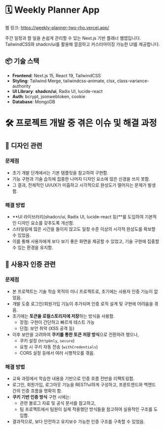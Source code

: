 # 🗓️ Weekly Planner App

웹 링크: https://weekly-planner-two-rho.vercel.app/

주간 일정과 할 일을 손쉽게 관리할 수 있는 Next.js 기반 플래너 웹앱입니다.  
TailwindCSS와 shadcn/ui를 활용해 깔끔하고 커스터마이징 가능한 UI를 제공합니다.

## 📦 기술 스택

- **Frontend**: Next.js 15, React 19, TailwindCSS
- **Styling**: Tailwind Merge, tailwindcss-animate, clsx, class-variance-authority
- **UI Library**: **shadcn/ui**, Radix UI, lucide-react
- **Auth**: bcrypt, jsonwebtoken, cookie
- **Database**: MongoDB

# 🛠 프로젝트 개발 중 겪은 이슈 및 해결 과정

## 🎨 디자인 관련

### 문제점
- 초기 개발 단계에서는 기본 템플릿을 참고하여 구현함.
- 기능 구현과 기술 습득에 집중한 나머지 디자인 요소에 많은 신경을 쓰지 못함.
- 그 결과, 전체적인 UI/UX가 미흡하고 시각적으로 완성도가 떨어지는 문제가 발생함.

### 해결 방법
- **UI 라이브러리(shadcn/ui, Radix UI, lucide-react 등)**를 도입하여 기본적인 디자인 요소를 갖추도록 개선함.
- 스타일링에 많은 시간을 들이지 않고도 일정 수준 이상의 시각적 완성도를 확보할 수 있었음.
- 이를 통해 사용자에게 보다 보기 좋은 화면을 제공할 수 있었고, 기술 구현에 집중할 수 있는 환경을 유지함.

## 🔐 사용자 인증 관련

### 문제점
- 본 프로젝트는 기술 학습 목적의 미니 프로젝트로, 초기에는 사용자 인증 기능이 없었음.
- 개발 도중 로그인/회원가입 기능이 추가되며 인증 로직 설계 및 구현에 어려움을 겪음.
- 초기에는 **토큰을 로컬스토리지에 저장**하는 방식을 사용함.  
  - 장점: 구현이 간단하고 빠르게 테스트 가능  
  - 단점: 보안 취약 (XSS 공격 등)
- 이후 보안을 고려하여 **쿠키를 통한 토큰 저장 방식**으로 전환하려 했으나,  
  - 쿠키 설정 (`httpOnly`, `secure`)  
  - 요청 시 쿠키 자동 전송 (`withCredentials`)  
  - CORS 설정 등에서 여러 시행착오를 겪음.

### 해결 방법
- 교육 과정에서 학습한 내용을 기반으로 인증 흐름 전반을 리팩토링함.
- 로그인, 회원가입, 로그아웃 기능을 RESTful하게 구성하고, 프론트엔드와 백엔드 간의 인증 흐름을 명확히 함.
- **쿠키 기반 인증 방식** 구현 시에는:
  - 관련 블로그 자료 및 공식 문서를 참고하고,
  - 팀 프로젝트에서 팀원이 실제 적용했던 방식들을 참고하여 실용적인 구조를 도입함.
- 결과적으로, 보다 안전하고 유지보수 가능한 인증 구조를 구축할 수 있었음.

